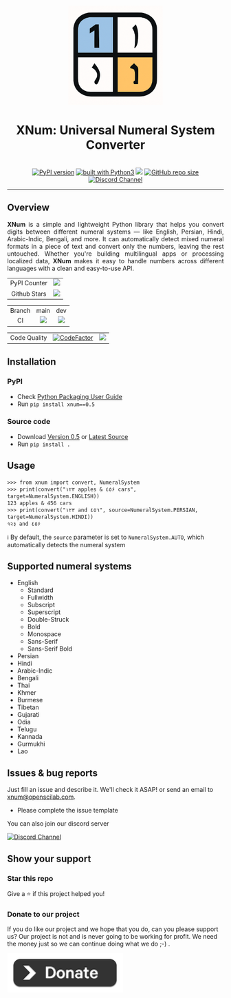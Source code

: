 <div align="center">
    <img src="https://github.com/openscilab/xnum/raw/main/otherfiles/logo.png" alt="XNum Logo" width="220">
    <h1>XNum: Universal Numeral System Converter</h1>
    <br/>
    <a href="https://badge.fury.io/py/xnum"><img src="https://badge.fury.io/py/xnum.svg" alt="PyPI version"></a>
    <a href="https://www.python.org/"><img src="https://img.shields.io/badge/built%20with-Python3-green.svg" alt="built with Python3"></a>
    <a href="https://codecov.io/gh/openscilab/xnum"><img src="https://codecov.io/gh/openscilab/xnum/graph/badge.svg?token=0R14OKY0TB"></a>
    <a href="https://github.com/openscilab/xnum"><img alt="GitHub repo size" src="https://img.shields.io/github/repo-size/openscilab/xnum"></a>
    <a href="https://discord.gg/h8T2F8WpFN"><img src="https://img.shields.io/discord/1064533716615049236.svg" alt="Discord Channel"></a>

</div>

----------


## Overview
<p align="justify">
<b>XNum</b> is a simple and lightweight Python library that helps you convert digits between different numeral systems — like English, Persian, Hindi, Arabic-Indic, Bengali, and more.
It can automatically detect mixed numeral formats in a piece of text and convert only the numbers, leaving the rest untouched. Whether you're building multilingual apps or processing localized data, <b>XNum</b> makes it easy to handle numbers across different languages with a clean and easy-to-use API.
</p>

<table>
    <tr>
        <td align="center">PyPI Counter</td>
        <td align="center">
            <a href="https://pepy.tech/projects/xnum">
                <img src="https://static.pepy.tech/badge/xnum">
            </a>
        </td>
    </tr>
    <tr>
        <td align="center">Github Stars</td>
        <td align="center">
            <a href="https://github.com/openscilab/xnum">
                <img src="https://img.shields.io/github/stars/openscilab/xnum.svg?style=social&label=Stars">
            </a>
        </td>
    </tr>
</table>
<table>
    <tr> 
        <td align="center">Branch</td>
        <td align="center">main</td>
        <td align="center">dev</td>
    </tr>
    <tr>
        <td align="center">CI</td>
        <td align="center">
            <img src="https://github.com/openscilab/xnum/actions/workflows/test.yml/badge.svg?branch=main">
        </td>
        <td align="center">
            <img src="https://github.com/openscilab/xnum/actions/workflows/test.yml/badge.svg?branch=dev">
            </td>
    </tr>
</table>
<table>
    <tr> 
        <td align="center">Code Quality</td>
        <td align="center"><a href="https://www.codefactor.io/repository/github/openscilab/xnum"><img src="https://www.codefactor.io/repository/github/openscilab/xnum/badge" alt="CodeFactor"></a></td>
        <td align="center"><a href="https://app.codacy.com/gh/openscilab/xnum/dashboard?utm_source=gh&utm_medium=referral&utm_content=&utm_campaign=Badge_grade"><img src="https://app.codacy.com/project/badge/Grade/bf656e2daeeb45569dcc0cae705bc69d"></a></td>
    </tr>
</table>


## Installation

### PyPI
- Check [Python Packaging User Guide](https://packaging.python.org/installing/)
- Run `pip install xnum==0.5`
### Source code
- Download [Version 0.5](https://github.com/openscilab/xnum/archive/v0.5.zip) or [Latest Source](https://github.com/openscilab/xnum/archive/dev.zip)
- Run `pip install .`

## Usage

```pycon
>>> from xnum import convert, NumeralSystem
>>> print(convert("۱۲۳ apples & ٤٥۶ cars", target=NumeralSystem.ENGLISH))
123 apples & 456 cars
>>> print(convert("۱۲۳ and ٤٥٦", source=NumeralSystem.PERSIAN, target=NumeralSystem.HINDI))
१२३ and ٤٥۶
```

ℹ️ By default, the `source` parameter is set to `NumeralSystem.AUTO`, which automatically detects the numeral system

## Supported numeral systems

- English
	- Standard
	- Fullwidth
	- Subscript
	- Superscript
	- Double-Struck
	- Bold
	- Monospace
    - Sans-Serif
    - Sans-Serif Bold
- Persian
- Hindi
- Arabic-Indic
- Bengali
- Thai
- Khmer
- Burmese
- Tibetan
- Gujarati
- Odia
- Telugu
- Kannada
- Gurmukhi
- Lao

## Issues & bug reports

Just fill an issue and describe it. We'll check it ASAP! or send an email to [xnum@openscilab.com](mailto:xnum@openscilab.com "xnum@openscilab.com"). 

- Please complete the issue template

You can also join our discord server

<a href="https://discord.gg/h8T2F8WpFN">
  <img src="https://img.shields.io/discord/1064533716615049236.svg?style=for-the-badge" alt="Discord Channel">
</a>


## Show your support


### Star this repo

Give a ⭐️ if this project helped you!

### Donate to our project
If you do like our project and we hope that you do, can you please support us? Our project is not and is never going to be working for profit. We need the money just so we can continue doing what we do ;-) .			

<a href="https://openscilab.com/#donation" target="_blank"><img src="https://github.com/openscilab/xnum/raw/main/otherfiles/donation.png" width="270" alt="XNum Donation"></a>